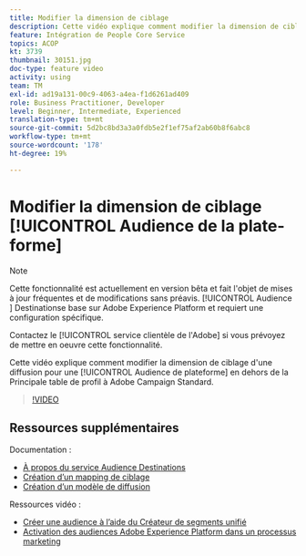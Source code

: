 ```yaml
---
title: Modifier la dimension de ciblage
description: Cette vidéo explique comment modifier la dimension de ciblage d'une diffusion pour une Audience de plateforme en dehors de la Principale table de profil à Adobe Campaign Standard.
feature: Intégration de People Core Service
topics: ACOP
kt: 3739
thumbnail: 30151.jpg
doc-type: feature video
activity: using
team: TM
exl-id: ad19a131-00c9-4063-a4ea-f1d6261ad409
role: Business Practitioner, Developer
level: Beginner, Intermediate, Experienced
translation-type: tm+mt
source-git-commit: 5d2bc8bd3a3a0fdb5e2f1ef75af2ab60b8f6abc8
workflow-type: tm+mt
source-wordcount: '178'
ht-degree: 19%

---
```


# Modifier la dimension de ciblage [!UICONTROL Audience de la plate-forme]

>[!NOTE]
>
>Cette fonctionnalité est actuellement en version bêta et fait l&#39;objet de mises à jour fréquentes et de modifications sans préavis. [!UICONTROL Audience ] Destinationse base sur Adobe Experience Platform et requiert une configuration spécifique.
>
>Contactez le [!UICONTROL service clientèle de l&#39;Adobe] si vous prévoyez de mettre en oeuvre cette fonctionnalité.

Cette vidéo explique comment modifier la dimension de ciblage d&#39;une diffusion pour une [!UICONTROL Audience de plateforme] en dehors de la Principale table de profil à Adobe Campaign Standard.

>[!VIDEO](https://video.tv.adobe.com/v/30151?quality=12)

## Ressources supplémentaires

Documentation :

* [À propos du service Audience Destinations](https://docs.adobe.com/content/help/en/campaign-standard/using/profiles-and-audiences/working-with-adobe-experience-platform/aep-about-audience-destinations-service.html)
* [Création d’un mapping de ciblage](https://docs.adobe.com/content/help/en/campaign-standard/using/administrating/application-settings/target-mappings-in-campaign.html)
* [Création d’un modèle de diffusion](https://docs.adobe.com/content/help/fr-FR/campaign-standard/using/getting-started/marketing-plans/marketing-activity-templates.html)

Ressources vidéo :

* [Créer une audience à l’aide du Créateur de segments unifié](/help/profiles-and-audiences/audience-destinations/creating-audiences-using-segment-builder.md)
* [Activation des audiences Adobe Experience Platform dans un processus marketing](/help/profiles-and-audiences/audience-destinations/activating-aep-audiences.md)
